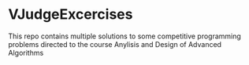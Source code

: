 # VJudgeExcercises
This repo contains multiple solutions to some competitive programming problems directed to the course Anylisis and Design of Advanced Algorithms
